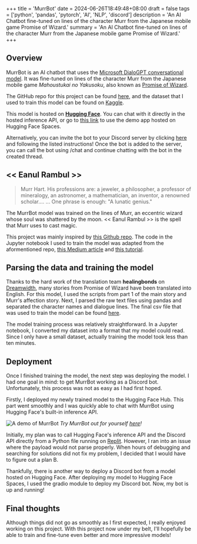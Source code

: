 +++
title = 'MurrBot'
date = 2024-06-26T18:49:48+08:00
draft = false
tags = ['python', 'pandas', 'pytorch', 'AI', 'NLP', 'discord']
description = 'An AI Chatbot fine-tuned on lines of the character Murr from the Japanese mobile game Promise of Wizard.'
summary = 'An AI Chatbot fine-tuned on lines of the character Murr from the Japanese mobile game Promise of Wizard.'
+++

## Overview

MurrBot is an AI chatbot that uses the [Microsoft DialoGPT conversational model](https://huggingface.co/microsoft/DialoGPT-medium). It was fine-tuned on lines of the character Murr from the Japanese mobile game *Mahoustukai no Yakusoku*, also known as [Promise of Wizard](https://mahoyaku.com/).

The GitHub repo for this project can be found [here](https://github.com/herenali/mhyk-discord-chatbot), and the dataset that I used to train this model can be found on [Kaggle](https://www.kaggle.com/datasets/herenali/promise-of-wizard-main-story-script).

This model is hosted on [**Hugging Face**](https://huggingface.co/herenali/murr-bot). You can chat with it directly in the hosted inference API, or go to [this link](https://huggingface.co/spaces/herenali/murr-bot) to use the demo app hosted on Hugging Face Spaces.

Alternatively, you can invite the bot to your Discord server by clicking [here](https://huggingface.co/spaces/herenali/murr-discord-bot) and following the listed instructions! Once the bot is added to the server, you can call the bot using /chat and continue chatting with the bot in the created thread.

## << Eanul Rambul >>

> Murr Hart. His professions are: a jeweler, a philosopher, a professor of mineralogy, an astronomer, a mathematician, an inventor, a renowned scholar.... ... One phrase is enough: "A lunatic genius."

The MurrBot model was trained on the lines of Murr, an eccentric wizard whose soul was shattered by the moon. << Eanul Rambul >> is the spell that Murr uses to cast magic.

This project was mainly inspired by [this Github repo](https://github.com/RuolinZheng08/twewy-discord-chatbot). The code in the Jupyter notebook I used to train the model was adapted from the aformentioned repo, [this Medium article](https://towardsdatascience.com/make-your-own-rick-sanchez-bot-with-transformers-and-dialogpt-fine-tuning-f85e6d1f4e30) and [this tutorial](https://nathancooper.io/i-am-a-nerd/chatbot/deep-learning/gpt2/2020/05/12/chatbot-part-1.html).

## Parsing the data and training the model

Thanks to the hard work of the translation team **healingbonds** on [Dreamwidth](https://healingbonds.dreamwidth.org/61347.html), many stories from Promise of Wizard have been translated into English. For this model, I used the scripts from part 1 of the main story and Murr's affection story. Next, I parsed the raw text files using pandas and separated the character names and dialogue lines. The final csv file that was used to train the model can be found [here](https://www.kaggle.com/datasets/herenali/promise-of-wizard-main-story-script).

The model training process was relatively straightforward. In a Jupyter notebook, I converted my dataset into a format that my model could read. Since I only have a small dataset, actually training the model took less than ten minutes.

## Deployment

Once I finished training the model, the next step was deploying the model. I had one goal in mind: to get MurrBot working as a Discord bot. Unfortunately, this process was not as easy as I had first hoped.

Firstly, I deployed my newly trained model to the Hugging Face Hub. This part went smoothly and I was quickly able to chat with MurrBot using Hugging Face's built-in inference API.

![A demo of MurrBot](/images/projects/murr-bot/inference-demo.png)
*Try MurrBot out for yourself [here](https://huggingface.co/herenali/murr-bot)!*

Initially, my plan was to call Hugging Face's inference API and the Discord API directly from a Python file running on [Replit](https://replit.com/~). However, I ran into an issue where the payload would not parse properly. When hours of debugging and searching for solutions did not fix my problem, I decided that I would have to figure out a plan B.

Thankfully, there is another way to deploy a Discord bot from a model hosted on Hugging Face. After deploying my model to Hugging Face Spaces, I used the gradio module to deploy my Discord bot. Now, my bot is up and running!

## Final thoughts

Although things did not go as smoothly as I first expected, I really enjoyed working on this project. With this project now under my belt, I'll hopefully be able to train and fine-tune even better and more impressive models!